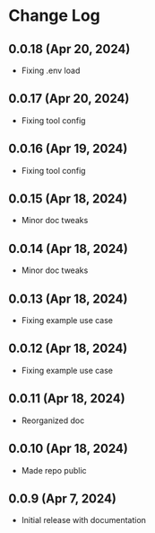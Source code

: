 # Change Log

## 0.0.18 (Apr 20, 2024)
* Fixing .env load

## 0.0.17 (Apr 20, 2024)
* Fixing tool config

## 0.0.16 (Apr 19, 2024)
* Fixing tool config

## 0.0.15 (Apr 18, 2024)
* Minor doc tweaks

## 0.0.14 (Apr 18, 2024)
* Minor doc tweaks

## 0.0.13 (Apr 18, 2024)
* Fixing example use case

## 0.0.12 (Apr 18, 2024)
* Fixing example use case

## 0.0.11 (Apr 18, 2024)
* Reorganized doc

## 0.0.10 (Apr 18, 2024)
* Made repo public

## 0.0.9 (Apr 7, 2024)

* Initial release with documentation

